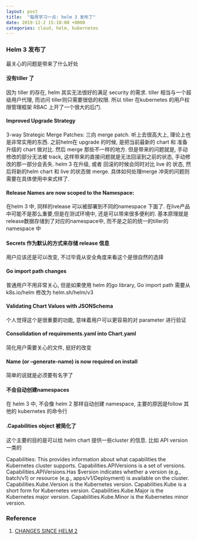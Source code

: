 ```yaml
---
layout: post
title:  "每周学习一点: helm 3 发布了"
date: 2019-12-2 15:10:00 +0000
categories: cloud, helm, kubernetes
---
```


### Helm 3 发布了

最关心的问题是带来了什么好处

#### 没有tiller 了

 因为 tiller 的存在, helm 其实无法很好的满足 security 的需求. tiller 相当与一个超级用户代理, 而访问 tiller则只需要很低的权限. 所以 tiller 在kubernetes 的用户权限管理框架 RBAC 上开了一个很大的后门.

#### Improved Upgrade Strategy
3-way Strategic Merge Patches: 三向 merge patch. 听上去很高大上, 理论上也是非常实用的东西. 之前helm在 upgrade 的时候, 是把当前最新的 chart 和 准备 升级的 chart 做对比. 然后 merge 那些不一样的地方.  但是带来的问题就是, 手动修改的部分无法被 track, 这样带来的直接问题就是无法回滚到之前的状态, 手动修改的那一部分会丢失. helm 3 在升级, 或者 回滚的时候会同时对比 live 的 状态, 然后将新的helm chart 和 live 的状态做 merge. 具体如何处理merge 冲突的问题则需要在具体使用中来式样了.

#### Release Names are now scoped to the Namespace:
在helm 3 中, 同样的release 可以被部署到不同的namespace 下面了.  在live产品中可能不是那么重要,但是在测试环境中, 还是可以带来很多便利的.  基本原理就是release数据存储到了对应的namespace中, 而不是之前的统一的tiller的 namespace 中

#### Secrets 作为默认的方式来存储 release 信息
用户应该还是可以改变, 不过毕竟从安全角度来看这个是很自然的选择

#### Go import path changes
普通用户不用非常关心, 但是如果使用 helm 的go library, Go import path 需要从 k8s.io/helm 修改为 helm.sh/helm/v3

#### Validating Chart Values with JSONSchema
个人觉得这个是很重要的功能, 意味着用户可以更容易的对 parameter 进行验证

#### Consolidation of requirements.yaml into Chart.yaml
简化用户需要关心的文件, 挺好的改变

#### Name (or –generate-name) is now required on install
简单的说就是必须要有名字了

#### 不会自动创建namespaces
在 helm 3 中, 不会像 helm 2 那样自动创建 namespace, 主要的原因是follow 其他的 kubernetes 的命令行

#### .Capabilities object 被简化了
这个主要的目的是可以给 helm chart 提供一些cluster 的信息. 比如 API version 一类的

Capabilities: This provides information about what capabilities the Kubernetes cluster supports.
Capabilities.APIVersions is a set of versions.
Capabilities.APIVersions.Has $version indicates whether a version (e.g., batch/v1) or resource (e.g., apps/v1/Deployment) is available on the cluster.
Capabilities.Kube.Version is the Kubernetes version.
Capabilities.Kube is a short form for Kubernetes version.
Capabilities.Kube.Major is the Kubernetes major version.
Capabilities.Kube.Minor is the Kubernetes minor version.


### Reference
1. [CHANGES SINCE HELM 2](https://helm.sh/docs/faq/#changes-since-helm-2)

